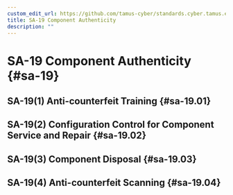 ```yaml
---
custom_edit_url: https://github.com/tamus-cyber/standards.cyber.tamus.edu/tree/main/static/content/tamus.edu/TAMUS_profile.xml
title: SA-19 Component Authenticity
description: ""
---
```


# SA-19 Component Authenticity {#sa-19}

## SA-19(1) Anti-counterfeit Training {#sa-19.01}

## SA-19(2) Configuration Control for Component Service and Repair {#sa-19.02}

## SA-19(3) Component Disposal {#sa-19.03}

## SA-19(4) Anti-counterfeit Scanning {#sa-19.04}

